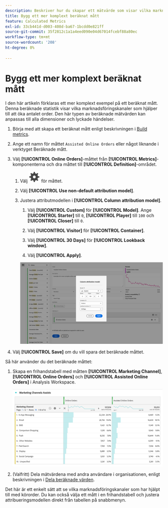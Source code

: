 ```yaml
---
description: Beskriver hur du skapar ett mätvärde som visar vilka marknadsföringskanaler som hjälper dig att hantera beställningar.
title: Bygg ett mer komplext beräknat mått
feature: Calculated Metrics
exl-id: 33cb441d-d003-408d-ba67-1bcdd0e821ff
source-git-commit: 35f2812c1a1a4eed090e04d67014fcebf88a80ec
workflow-type: tm+mt
source-wordcount: '208'
ht-degree: 0%

---
```


# Bygg ett mer komplext beräknat mått

I den här artikeln förklaras ett mer komplext exempel på ett beräknat mått. Denna beräknade statistik visar vilka marknadsföringskanaler som hjälper till att öka antalet order. Den här typen av beräknade mätvärden kan anpassas till alla dimensioner och lyckade händelser.

1. Börja med att skapa ett beräknat mått enligt beskrivningen i [Build metrics](/help/components/c-calcmetrics/c-workflow/cm-workflow/c-build-metrics/cm-build-metrics.md).

1. Ange ett namn för måttet `Assisted Online Orders` eller något liknande i verktyget Beräknade mått.

1. Välj **[!UICONTROL Online Orders]**-måttet från **[!UICONTROL Metrics]**-komponenterna och dra måttet till **[!UICONTROL Definition]**-området.

   1. Välj ![Inställning](/help/assets/icons/Setting.svg) för måttet.
   1. Välj **[!UICONTROL Use non-default attribution model]**.
   1. Justera attributmodellen i **[!UICONTROL Column attribution model]**.
      1. Välj **[!UICONTROL Custom]** för **[!UICONTROL Model]**. Ange **[!UICONTROL Starter]** till `0`, **[!UICONTROL Player]** till `100` och **[!UICONTROL Closer]** till `0`.
      1. Välj **[!UICONTROL Visitor]** för **[!UICONTROL Container]**.
      1. Välj **[!UICONTROL 30 Days]** för **[!UICONTROL Lookback window]**.

      1. Välj **[!UICONTROL Apply]**.

      ![Kolumnattribueringsmodell](assets/complex-calculated-metric.png)

1. Välj **[!UICONTROL Save]** om du vill spara det beräknade måttet.

Så här använder du det beräknade måttet:

1. Skapa en frihandstabell med måtten **[!UICONTROL Marketing Channel]**, **[!UICONTROL Online Orders]** och **[!UICONTROL Assisted Online Orders]** i Analysis Workspace.

   ![Onlinebeställningar som assisterats av Marketing Channel](assets/marketing-channel-assists.png)

1. (Valfritt) Dela mätvärdena med andra användare i organisationen, enligt beskrivningen i [Dela beräknade värden](/help/components/c-calcmetrics/c-workflow/cm-workflow/cm-sharing.md).

Det här är ett enkelt sätt att se vilka marknadsföringskanaler som har hjälpt till med körorder. Du kan också välja ett mått i en frihandstabell och justera attribueringsmodellen direkt från tabellen på snabbmenyn.
